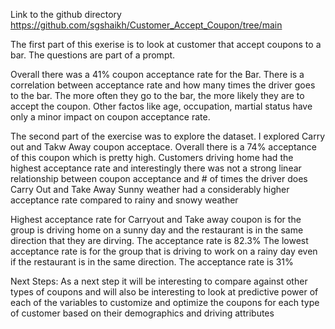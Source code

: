 Link to the github directory https://github.com/sgshaikh/Customer_Accept_Coupon/tree/main


The first part of this exerise is to look at customer that accept coupons to a bar. The questions are part of a prompt. 

Overall there was a 41% coupon acceptance rate for the Bar. 
There is a correlation between acceptance rate and how many times the driver goes to the bar. The more often they go to the bar, the more likely they are to accept the coupon. 
Other factos like age, occupation, martial status have only a minor impact on coupon acceptance rate.


The second part of the exercise was to explore the dataset. I explored Carry out and Takw Away coupon acceptace. 
Overall there is a 74% acceptance of this coupon which is pretty high.
Customers driving home had the highest acceptance rate and interestingly there was not a strong linear relationship between coupon acceptance and # of times the driver does Carry Out and Take Away
Sunny weather had a considerably higher acceptance rate compared to rainy and snowy weather

Highest acceptance rate for Carryout and Take away coupon is for the group is driving home on a sunny day and the restaurant is in the same direction that they are dirving. The acceptance rate is 82.3%
The lowest acceptance rate is for the group that is driving to work on a rainy day even if the restaurant is in the same direction. The acceptance rate is 31%

Next Steps: As a next step it will be interesting to compare against other types of coupons and will also be interesting to look at predictive power of each of the variables to customize and optimize the coupons for each type of customer based on their demographics and driving attributes


